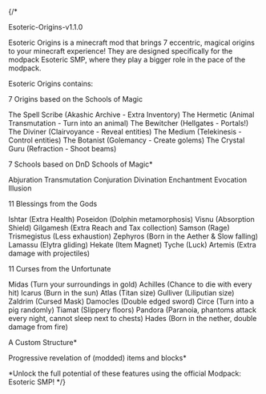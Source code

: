 {/*

Esoteric-Origins-v1.1.0

Esoteric Origins is a minecraft mod that brings 7 eccentric, magical origins to your minecraft experience! They are designed specifically for the modpack Esoteric SMP, where they play a bigger role in the pace of the modpack.

 

Esoteric Origins contains:

 

7 Origins based on the Schools of Magic

The Spell Scribe (Akashic Archive - Extra Inventory)
The Hermetic (Animal Transmutation - Turn into an animal)
The Bewitcher (Hellgates - Portals!)
The Diviner (Clairvoyance - Reveal entities)
The Medium (Telekinesis - Control entities)
The Botanist (Golemancy - Create golems)
The Crystal Guru (Refraction - Shoot beams)

 

7 Schools based on DnD Schools of Magic*

Abjuration
Transmutation
Conjuration
Divination
Enchantment
Evocation
Illusion
 

11 Blessings from the Gods

Ishtar (Extra Health)
Poseidon (Dolphin metamorphosis)
Visnu (Absorption Shield)
Gilgamesh (Extra Reach and Tax collection)
Samson (Rage)
Trismegistus (Less exhaustion)
Zephyros (Born in the Aether & Slow falling)
Lamassu (Elytra gliding)
Hekate (Item Magnet)
Tyche (Luck)
Artemis (Extra damage with projectiles)
 

11 Curses from the Unfortunate

Midas (Turn your surroundings in gold)
Achilles (Chance to die with every hit)
Icarus (Burn in the sun)
Atlas (Titan size)
Gulliver (Liliputian size)
Zaldrim (Cursed Mask)
Damocles (Double edged sword)
Circe (Turn into a pig randomly)
Tiamat (Slippery floors)
Pandora (Paranoia, phantoms attack every night, cannot sleep next to chests)
Hades (Born in the nether, double damage from fire)
 

A Custom Structure*

 

Progressive revelation of (modded) items and blocks*

 

*Unlock the full potential of these features using the official Modpack: Esoteric SMP!
*/}